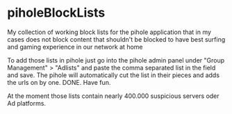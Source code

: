# piholeBlockLists
My collection of working block lists for the pihole application that in my cases does not block content that shouldn't be blocked to have best surfing and gaming experience in our network at home

To add those lists in pihole just go into the pihole admin panel under "Group Management" > "Adlists" and paste the comma separated list in the field and save. The pihole will automatically cut the list in their pieces and adds the urls on by one. DONE. Have fun.

At the moment those lists contain nearly 400.000 suspicious servers oder Ad platforms. 
